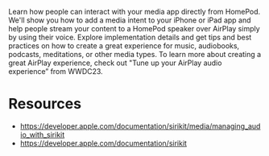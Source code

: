 Learn how people can interact with your media app directly from HomePod. We'll show you how to add a media intent to your iPhone or iPad app and help people stream your content to a HomePod speaker over AirPlay simply by using their voice. Explore implementation details and get tips and best practices on how to create a great experience for music, audiobooks, podcasts, meditations, or other media types. To learn more about creating a great AirPlay experience, check out "Tune up your AirPlay audio experience” from WWDC23.
# Resources
* https://developer.apple.com/documentation/sirikit/media/managing_audio_with_sirikit
* https://developer.apple.com/documentation/sirikit
